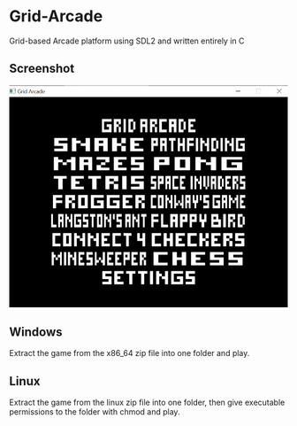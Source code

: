 # Grid-Arcade
Grid-based Arcade platform using SDL2 and written entirely in C

## Screenshot
![Main Menu](https://raw.githubusercontent.com/Ethan7/Grid-Arcade/gh-pages/arcade-screen.png)

## Windows
Extract the game from the x86_64 zip file into one folder and play.

## Linux
Extract the game from the linux zip file into one folder, then give executable permissions to the folder with chmod and play.
